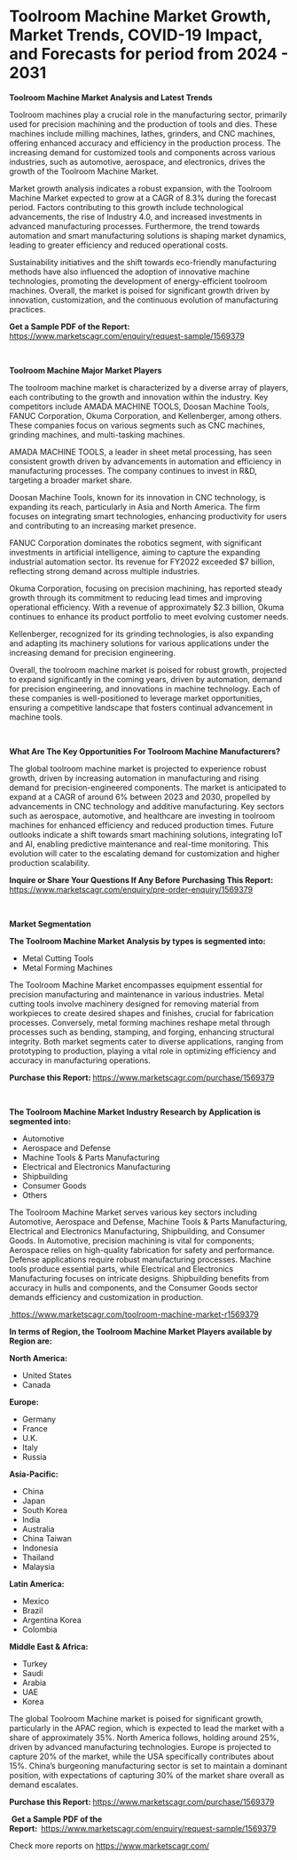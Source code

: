 <p><h1>Toolroom Machine Market Growth, Market Trends, COVID-19 Impact, and Forecasts for period from 2024 - 2031</h1></p><p><strong>Toolroom Machine Market Analysis and Latest Trends</strong></p>
<p><p>Toolroom machines play a crucial role in the manufacturing sector, primarily used for precision machining and the production of tools and dies. These machines include milling machines, lathes, grinders, and CNC machines, offering enhanced accuracy and efficiency in the production process. The increasing demand for customized tools and components across various industries, such as automotive, aerospace, and electronics, drives the growth of the Toolroom Machine Market. </p><p>Market growth analysis indicates a robust expansion, with the Toolroom Machine Market expected to grow at a CAGR of 8.3% during the forecast period. Factors contributing to this growth include technological advancements, the rise of Industry 4.0, and increased investments in advanced manufacturing processes. Furthermore, the trend towards automation and smart manufacturing solutions is shaping market dynamics, leading to greater efficiency and reduced operational costs. </p><p>Sustainability initiatives and the shift towards eco-friendly manufacturing methods have also influenced the adoption of innovative machine technologies, promoting the development of energy-efficient toolroom machines. Overall, the market is poised for significant growth driven by innovation, customization, and the continuous evolution of manufacturing practices.</p></p>
<p><strong>Get a Sample PDF of the Report:&nbsp;</strong> <a href="https://www.marketscagr.com/enquiry/request-sample/1569379?utm_campaign=1909&utm_medium=2&utm_source=Github&utm_content=ia&utm_term=29122024&utm_id=toolroom-machine">https://www.marketscagr.com/enquiry/request-sample/1569379</a></p>
<p>&nbsp;</p>
<p><strong>Toolroom Machine Major Market Players</strong></p>
<p><p>The toolroom machine market is characterized by a diverse array of players, each contributing to the growth and innovation within the industry. Key competitors include AMADA MACHINE TOOLS, Doosan Machine Tools, FANUC Corporation, Okuma Corporation, and Kellenberger, among others. These companies focus on various segments such as CNC machines, grinding machines, and multi-tasking machines. </p><p>AMADA MACHINE TOOLS, a leader in sheet metal processing, has seen consistent growth driven by advancements in automation and efficiency in manufacturing processes. The company continues to invest in R&D, targeting a broader market share.</p><p>Doosan Machine Tools, known for its innovation in CNC technology, is expanding its reach, particularly in Asia and North America. The firm focuses on integrating smart technologies, enhancing productivity for users and contributing to an increasing market presence.</p><p>FANUC Corporation dominates the robotics segment, with significant investments in artificial intelligence, aiming to capture the expanding industrial automation sector. Its revenue for FY2022 exceeded $7 billion, reflecting strong demand across multiple industries.</p><p>Okuma Corporation, focusing on precision machining, has reported steady growth through its commitment to reducing lead times and improving operational efficiency. With a revenue of approximately $2.3 billion, Okuma continues to enhance its product portfolio to meet evolving customer needs.</p><p>Kellenberger, recognized for its grinding technologies, is also expanding and adapting its machinery solutions for various applications under the increasing demand for precision engineering.</p><p>Overall, the toolroom machine market is poised for robust growth, projected to expand significantly in the coming years, driven by automation, demand for precision engineering, and innovations in machine technology. Each of these companies is well-positioned to leverage market opportunities, ensuring a competitive landscape that fosters continual advancement in machine tools.</p></p>
<p>&nbsp;</p>
<p><strong>What Are The Key Opportunities For Toolroom Machine Manufacturers?</strong></p>
<p><p>The global toolroom machine market is projected to experience robust growth, driven by increasing automation in manufacturing and rising demand for precision-engineered components. The market is anticipated to expand at a CAGR of around 6% between 2023 and 2030, propelled by advancements in CNC technology and additive manufacturing. Key sectors such as aerospace, automotive, and healthcare are investing in toolroom machines for enhanced efficiency and reduced production times. Future outlooks indicate a shift towards smart machining solutions, integrating IoT and AI, enabling predictive maintenance and real-time monitoring. This evolution will cater to the escalating demand for customization and higher production scalability.</p></p>
<p><strong>Inquire or Share Your Questions If Any Before Purchasing This Report:</strong> <a href="https://www.marketscagr.com/enquiry/pre-order-enquiry/1569379?utm_campaign=1909&utm_medium=2&utm_source=Github&utm_content=ia&utm_term=29122024&utm_id=toolroom-machine">https://www.marketscagr.com/enquiry/pre-order-enquiry/1569379</a></p>
<p>&nbsp;</p>
<p><strong>Market Segmentation</strong></p>
<p><strong>The Toolroom Machine Market Analysis by types is segmented into:</strong></p>
<p><ul><li>Metal Cutting Tools</li><li>Metal Forming Machines</li></ul></p>
<p><p>The Toolroom Machine Market encompasses equipment essential for precision manufacturing and maintenance in various industries. Metal cutting tools involve machinery designed for removing material from workpieces to create desired shapes and finishes, crucial for fabrication processes. Conversely, metal forming machines reshape metal through processes such as bending, stamping, and forging, enhancing structural integrity. Both market segments cater to diverse applications, ranging from prototyping to production, playing a vital role in optimizing efficiency and accuracy in manufacturing operations.</p></p>
<p><strong>Purchase this Report:&nbsp;</strong><a href="https://www.marketscagr.com/purchase/1569379?utm_campaign=1909&utm_medium=2&utm_source=Github&utm_content=ia&utm_term=29122024&utm_id=toolroom-machine">https://www.marketscagr.com/purchase/1569379</a></p>
<p>&nbsp;</p>
<p><strong>The Toolroom Machine Market Industry Research by Application is segmented into:</strong></p>
<p><ul><li>Automotive</li><li>Aerospace and Defense</li><li>Machine Tools & Parts Manufacturing</li><li>Electrical and Electronics Manufacturing</li><li>Shipbuilding</li><li>Consumer Goods</li><li>Others</li></ul></p>
<p><p>The Toolroom Machine Market serves various key sectors including Automotive, Aerospace and Defense, Machine Tools & Parts Manufacturing, Electrical and Electronics Manufacturing, Shipbuilding, and Consumer Goods. In Automotive, precision machining is vital for components; Aerospace relies on high-quality fabrication for safety and performance. Defense applications require robust manufacturing processes. Machine tools produce essential parts, while Electrical and Electronics Manufacturing focuses on intricate designs. Shipbuilding benefits from accuracy in hulls and components, and the Consumer Goods sector demands efficiency and customization in production.</p></p>
<p><a href="https://www.marketscagr.com/toolroom-machine-market-r1569379?utm_campaign=1909&utm_medium=2&utm_source=Github&utm_content=ia&utm_term=29122024&utm_id=toolroom-machine">&nbsp;https://www.marketscagr.com/toolroom-machine-market-r1569379</a></p>
<p><strong>In terms of Region, the Toolroom Machine Market Players available by Region are:</strong></p>
<p>
    <p> <strong> North America: </strong>
        <ul>
            <li>United States</li>
            <li>Canada</li>
        </ul>
        </p> 
    <p> <strong> Europe: </strong>
        <ul>
            <li>Germany</li>
            <li>France</li>
            <li>U.K.</li>
            <li>Italy</li>
            <li>Russia</li>
        </ul>
        </p> 
    <p> <strong> Asia-Pacific: </strong>
        <ul>
            <li>China</li>
            <li>Japan</li>
            <li>South Korea</li>
            <li>India</li>
            <li>Australia</li>
            <li>China Taiwan</li>
            <li>Indonesia</li>
            <li>Thailand</li>
            <li>Malaysia</li>
        </ul>
        </p> 
    <p> <strong> Latin America: </strong>
        <ul>
            <li>Mexico</li>
            <li>Brazil</li>
            <li>Argentina Korea</li>
            <li>Colombia</li>
        </ul>
        </p> 
    <p> <strong> Middle East & Africa: </strong>
        <ul>
            <li>Turkey</li>
            <li>Saudi</li>
            <li>Arabia</li>
            <li>UAE</li>
            <li>Korea</li>
        </ul>
    </p>
    </p>
<p><p>The global Toolroom Machine market is poised for significant growth, particularly in the APAC region, which is expected to lead the market with a share of approximately 35%. North America follows, holding around 25%, driven by advanced manufacturing technologies. Europe is projected to capture 20% of the market, while the USA specifically contributes about 15%. China’s burgeoning manufacturing sector is set to maintain a dominant position, with expectations of capturing 30% of the market share overall as demand escalates.</p></p>
<p><strong>Purchase this Report: </strong><a href="https://www.marketscagr.com/purchase/1569379?utm_campaign=1909&utm_medium=2&utm_source=Github&utm_content=ia&utm_term=29122024&utm_id=toolroom-machine">https://www.marketscagr.com/purchase/1569379</a></p>
<p>&nbsp;<strong>Get a Sample PDF of the Report:&nbsp;&nbsp;</strong><a href="https://www.marketscagr.com/enquiry/request-sample/1569379?utm_campaign=1909&utm_medium=2&utm_source=Github&utm_content=ia&utm_term=29122024&utm_id=toolroom-machine">https://www.marketscagr.com/enquiry/request-sample/1569379</a></p>
<p><strong></strong></p>
<p>Check more reports on <a href="https://www.marketscagr.com/?utm_campaign=1909&utm_medium=2&utm_source=Github&utm_content=ia&utm_term=29122024&utm_id=toolroom-machine">https://www.marketscagr.com/</a></p>